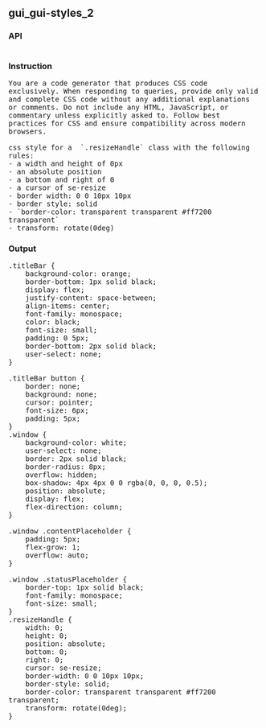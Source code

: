 ## gui_gui-styles_2
### API
<pre style='text-wrap: wrap'></pre>
### Instruction
<pre style='text-wrap: wrap'>
You are a code generator that produces CSS code exclusively. When responding to queries, provide only valid and complete CSS code without any additional explanations or comments. Do not include any HTML, JavaScript, or commentary unless explicitly asked to. Follow best practices for CSS and ensure compatibility across modern browsers.

css style for a  `.resizeHandle` class with the following rules:
- a width and height of 0px
- an absolute position
- a bottom and right of 0
- a cursor of se-resize
- border width: 0 0 10px 10px
- border style: solid
- `border-color: transparent transparent #ff7200 transparent`
- transform: rotate(0deg)
</pre>
### Output
<pre style='text-wrap: wrap'>.titleBar {
    background-color: orange;
    border-bottom: 1px solid black;
    display: flex;
    justify-content: space-between;
    align-items: center;
    font-family: monospace;
    color: black;
    font-size: small;
    padding: 0 5px;
    border-bottom: 2px solid black;
    user-select: none;
}

.titleBar button {
    border: none;
    background: none;
    cursor: pointer;
    font-size: 6px;
    padding: 5px;
}
.window {
    background-color: white;
    user-select: none;
    border: 2px solid black;
    border-radius: 8px;
    overflow: hidden;
    box-shadow: 4px 4px 0 0 rgba(0, 0, 0, 0.5);
    position: absolute;
    display: flex;
    flex-direction: column;
}

.window .contentPlaceholder {
    padding: 5px;
    flex-grow: 1;
    overflow: auto;
}

.window .statusPlaceholder {
    border-top: 1px solid black;
    font-family: monospace;
    font-size: small;
}
.resizeHandle {
    width: 0;
    height: 0;
    position: absolute;
    bottom: 0;
    right: 0;
    cursor: se-resize;
    border-width: 0 0 10px 10px;
    border-style: solid;
    border-color: transparent transparent #ff7200 transparent;
    transform: rotate(0deg);
}
</pre>
